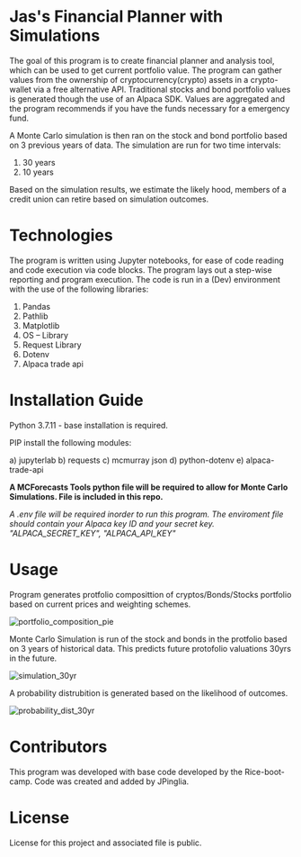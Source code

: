 # Jas's Financial Planner with Simulations

The goal of this program is to create financial planner and analysis tool, which can be used to get current portfolio value. The program can gather values from the ownership of cryptocurrency(crypto) assets in a crypto-wallet via a free alternative API. Traditional stocks and bond portfolio values is generated though the use of an Alpaca SDK. Values are aggregated and the program recommends if you have the funds necessary for a emergency fund. 

A Monte Carlo simulation is then ran on the stock and bond portfolio based on 3 previous years of data. The simulation are run for two time intervals: 
1) 30 years
2) 10 years

Based on the simulation results, we estimate the likely hood, members of a credit union can retire based on simulation outcomes. 

# Technologies

The program is written using Jupyter notebooks, for ease of code reading and code execution via code blocks. The program lays out a step-wise reporting and program execution. The code is run in a (Dev) environment with the use of the following libraries:
1. Pandas
2. Pathlib
3. Matplotlib
4. OS – Library
5. Request Library
6. Dotenv
7. Alpaca trade api 

# Installation Guide

Python 3.7.11 - base installation is required.

PIP install the following modules:

a) jupyterlab
b) requests
c) mcmurray json
d) python-dotenv
e) alpaca-trade-api

**A MCForecasts Tools python file will be required to allow for Monte Carlo Simulations. File is included in this repo.**
 
*A .env file will be required inorder to run this program. The enviroment file should contain your Alpaca key ID and your secret key. "ALPACA_SECRET_KEY", "ALPACA_API_KEY"*

# Usage

Program generates protfolio composittion of cryptos/Bonds/Stocks portfolio based on current prices and weighting schemes. 

![portfolio_composition_pie](https://user-images.githubusercontent.com/95830866/151717055-7949afd5-08c1-4574-bbea-d644a24f7e7c.PNG)

Monte Carlo Simulation is run of the stock and bonds in the protfolio based on 3 years of historical data. This predicts future protofolio valuations 30yrs in the future.

![simulation_30yr](https://user-images.githubusercontent.com/95830866/151717096-d2b69048-3911-49a0-95b8-076bbeaf9a68.PNG)

A probability distrubition is generated based on the likelihood of outcomes. 

![probability_dist_30yr](https://user-images.githubusercontent.com/95830866/151717144-7c7d5a3a-d1d3-46a6-a9c5-c1640acd2372.PNG)

# Contributors

This program was developed with base code developed by the Rice-boot-camp. Code was created and added by JPinglia.

# License

License for this project and associated file is public.
